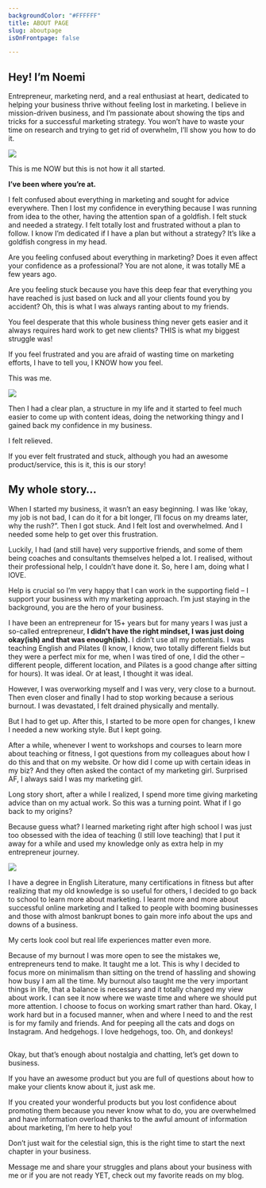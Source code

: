 ```yaml
---
backgroundColor: "#FFFFFF"
title: ABOUT PAGE
slug: aboutpage
isOnFrontpage: false

---
```

## **Hey! I’m Noemi**

Entrepreneur, marketing nerd, and a real enthusiast at heart, dedicated to helping your business thrive without feeling lost in marketing. I believe in mission-driven business, and I’m passionate about showing the tips and tricks for a successful marketing strategy. You won’t have to waste your time on research and trying to get rid of overwhelm, I’ll show you how to do it.

  
![]( https://res.cloudinary.com/matenoemi/v1579962233/UShonlap/resized_noemi-59_d6icay.jpg)

This is me NOW but this is not how it all started.

**I’ve been where you’re at.**

I felt confused about everything in marketing and sought for advice everywhere. Then I lost my confidence in everything because I was running from idea to the other, having the attention span of a goldfish. I felt stuck and needed a strategy. I felt totally lost and frustrated without a plan to follow. I know I’m dedicated if I have a plan but without a strategy? It’s like a goldfish congress in my head.

Are you feeling confused about everything in marketing? Does it even affect your confidence as a professional? You are not alone, it was totally ME a few years ago.

Are you feeling stuck because you have this deep fear that everything you have reached is just based on luck and all your clients found you by accident? Oh, this is what I was always ranting about to my friends.

You feel desperate that this whole business thing never gets easier and it always requires hard work to get new clients? THIS is what my biggest struggle was!

If you feel frustrated and you are afraid of wasting time on marketing efforts, I have to tell you, I KNOW how you feel.

This was me.

  
![]( https://res.cloudinary.com/matenoemi/v1579962212/UShonlap/resized_noemi-19_d4bvkg.jpg)

Then I had a clear plan, a structure in my life and it started to feel much easier to come up with content ideas, doing the networking thingy and I gained back my confidence in my business.

I felt relieved.

If you ever felt frustrated and stuck, although you had an awesome product/service, this is it, this is our story!

## My whole story…

When I started my business, it wasn’t an easy beginning. I was like ‘okay, my job is not bad, I can do it for a bit longer, I’ll focus on my dreams later, why the rush?”. Then I got stuck. And I felt lost and overwhelmed. And I needed some help to get over this frustration.

Luckily, I had (and still have) very supportive friends, and some of them being coaches and consultants themselves helped a lot. I realised, without their professional help, I couldn’t have done it. So, here I am, doing what I lOVE.

  
Help is crucial so I’m very happy that I can work in the supporting field – I support your business with my marketing approach. I’m just staying in the background, you are the hero of your business.

I have been an entrepreneur for 15+ years but for many years I was just a so-called entrepreneur, **I didn’t have the right mindset, I was just doing okay(ish) and that was enough(ish).** I didn’t use all my potentials. I was teaching English and Pilates (I know, I know, two totally different fields but they were a perfect mix for me, when I was tired of one, I did the other – different people, different location, and Pilates is a good change after sitting for hours). It was ideal. Or at least, I thought it was ideal.

  
However, I was overworking myself and I was very, very close to a burnout. Then even closer and finally I had to stop working because a serious burnout. I was devastated, I felt drained physically and mentally.

But I had to get up. After this, I started to be more open for changes, I knew I needed a new working style. But I kept going.

After a while, whenever I went to workshops and courses to learn more about teaching or fitness, I got questions from my colleagues about how I do this and that on my website. Or how did I come up with certain ideas in my biz? And they often asked the contact of my marketing girl. Surprised AF, I always said I was my marketing girl.

Long story short, after a while I realized, I spend more time giving marketing advice than on my actual work. So this was a turning point. What if I go back to my origins?

Because guess what? I learned marketing right after high school I was just too obsessed with the idea of teaching (I still love teaching) that I put it away for a while and used my knowledge only as extra help in my entrepreneur journey.

![]( https://res.cloudinary.com/matenoemi/v1579962223/UShonlap/resized_noemi-80_ibwfnv.jpg)

I have a degree in English Literature, many certifications in fitness but after realizing that my old knowledge is so useful for others, I decided to go back to school to learn more about marketing. I learnt more and more about successful online marketing and I talked to people with booming businesses and those with almost bankrupt bones to gain more info about the ups and downs of a business.

My certs look cool but real life experiences matter even more.

Because of my burnout I was more open to see the mistakes we, entrepreneurs tend to make. It taught me a lot. This is why I decided to focus more on minimalism than sitting on the trend of hassling and showing how busy I am all the time. My burnout also taught me the very important things in life, that a balance is necessary and it totally changed my view about work. I can see it now where we waste time and where we should put more attention. I choose to focus on working smart rather than hard. Okay, I work hard but in a focused manner, when and where I need to and the rest is for my family and friends. And for peeping all the cats and dogs on Instagram. And hedgehogs. I love hedgehogs, too. Oh, and donkeys!

##   
Okay, but that’s enough about nostalgia and chatting, let’s get down to business.

If you have an awesome product but you are full of questions about how to make your clients know about it, just ask me.

If you created your wonderful products but you lost confidence about promoting them because you never know what to do, you are overwhelmed and have information overload thanks to the awful amount of information about marketing, I’m here to help you!

Don’t just wait for the celestial sign, this is the right time to start the next chapter in your business.

Message me and share your struggles and plans about your business with me or if you are not ready YET, check out my favorite reads on my blog.